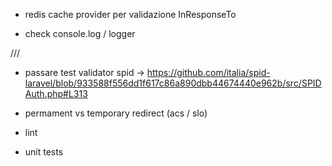 - redis cache provider per validazione InResponseTo

- check console.log / logger

///

- passare test validator spid
  -> https://github.com/italia/spid-laravel/blob/933588f556dd1f617c86a890dbb44674440e962b/src/SPIDAuth.php#L313

- permament vs temporary redirect (acs / slo)

- lint

- unit tests

